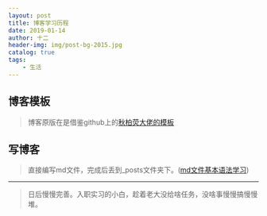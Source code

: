 ```yaml
---
layout: post
title: 博客学习历程
date: 2019-01-14
author: 十二
header-img: img/post-bg-2015.jpg
catalog: true
tags:
    - 生活
---
```


## 博客模板
> 博客原版在是借鉴github上的[秋柏荧大佬的模板](https://github.com/qiubaiying/qiubaiying.github.io)

## 写博客
> 直接编写md文件，完成后丢到_posts文件夹下。([md文件基本语法学习](https://www.cnblogs.com/liugang-vip/p/6337580.html))

----------------
>日后慢慢完善。入职实习的小白，趁着老大没给啥任务，没啥事慢慢搞慢慢堆。